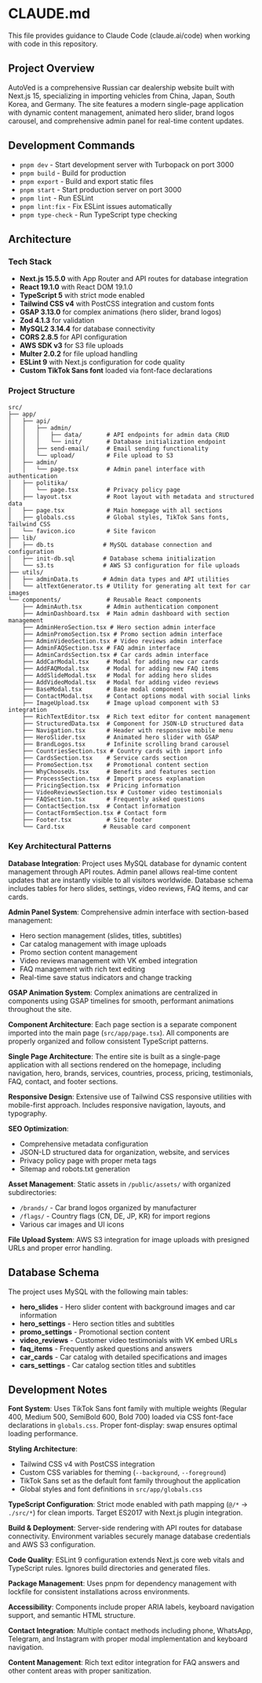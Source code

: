# CLAUDE.md

This file provides guidance to Claude Code (claude.ai/code) when working with code in this repository.

## Project Overview

AutoVed is a comprehensive Russian car dealership website built with Next.js 15, specializing in importing vehicles from China, Japan, South Korea, and Germany. The site features a modern single-page application with dynamic content management, animated hero slider, brand logos carousel, and comprehensive admin panel for real-time content updates.

## Development Commands

- `pnpm dev` - Start development server with Turbopack on port 3000
- `pnpm build` - Build for production
- `pnpm export` - Build and export static files
- `pnpm start` - Start production server on port 3000
- `pnpm lint` - Run ESLint
- `pnpm lint:fix` - Fix ESLint issues automatically  
- `pnpm type-check` - Run TypeScript type checking

## Architecture

### Tech Stack
- **Next.js 15.5.0** with App Router and API routes for database integration
- **React 19.1.0** with React DOM 19.1.0
- **TypeScript 5** with strict mode enabled
- **Tailwind CSS v4** with PostCSS integration and custom fonts
- **GSAP 3.13.0** for complex animations (hero slider, brand logos)
- **Zod 4.1.3** for validation
- **MySQL2 3.14.4** for database connectivity
- **CORS 2.8.5** for API configuration
- **AWS SDK v3** for S3 file uploads
- **Multer 2.0.2** for file upload handling
- **ESLint 9** with Next.js configuration for code quality
- **Custom TikTok Sans font** loaded via font-face declarations

### Project Structure
```
src/
├── app/
│   ├── api/
│   │   ├── admin/
│   │   │   ├── data/       # API endpoints for admin data CRUD
│   │   │   └── init/       # Database initialization endpoint
│   │   ├── send-email/     # Email sending functionality
│   │   └── upload/         # File upload to S3
│   ├── admin/
│   │   └── page.tsx        # Admin panel interface with authentication
│   ├── politika/
│   │   └── page.tsx        # Privacy policy page
│   ├── layout.tsx          # Root layout with metadata and structured data
│   ├── page.tsx            # Main homepage with all sections
│   ├── globals.css         # Global styles, TikTok Sans fonts, Tailwind CSS
│   └── favicon.ico         # Site favicon
├── lib/
│   ├── db.ts              # MySQL database connection and configuration
│   ├── init-db.sql        # Database schema initialization
│   └── s3.ts              # AWS S3 configuration for file uploads
├── utils/
│   ├── adminData.ts       # Admin data types and API utilities
│   └── altTextGenerator.ts # Utility for generating alt text for car images
└── components/             # Reusable React components
    ├── AdminAuth.tsx       # Admin authentication component
    ├── AdminDashboard.tsx  # Main admin dashboard with section management
    ├── AdminHeroSection.tsx # Hero section admin interface
    ├── AdminPromoSection.tsx # Promo section admin interface
    ├── AdminVideoSection.tsx # Video reviews admin interface
    ├── AdminFAQSection.tsx # FAQ admin interface
    ├── AdminCardsSection.tsx # Car cards admin interface
    ├── AddCarModal.tsx     # Modal for adding new car cards
    ├── AddFAQModal.tsx     # Modal for adding new FAQ items
    ├── AddSlideModal.tsx   # Modal for adding hero slides
    ├── AddVideoModal.tsx   # Modal for adding video reviews
    ├── BaseModal.tsx       # Base modal component
    ├── ContactModal.tsx    # Contact options modal with social links
    ├── ImageUpload.tsx     # Image upload component with S3 integration
    ├── RichTextEditor.tsx  # Rich text editor for content management
    ├── StructuredData.tsx  # Component for JSON-LD structured data
    ├── Navigation.tsx      # Header with responsive mobile menu
    ├── HeroSlider.tsx      # Animated hero slider with GSAP
    ├── BrandLogos.tsx      # Infinite scrolling brand carousel
    ├── CountriesSection.tsx # Country cards with import info
    ├── CardsSection.tsx    # Service cards section
    ├── PromoSection.tsx    # Promotional content section
    ├── WhyChooseUs.tsx     # Benefits and features section
    ├── ProcessSection.tsx  # Import process explanation
    ├── PricingSection.tsx  # Pricing information
    ├── VideoReviewsSection.tsx # Customer video testimonials
    ├── FAQSection.tsx      # Frequently asked questions
    ├── ContactSection.tsx  # Contact information
    ├── ContactFormSection.tsx # Contact form
    ├── Footer.tsx          # Site footer
    └── Card.tsx           # Reusable card component
```

### Key Architectural Patterns

**Database Integration**: Project uses MySQL database for dynamic content management through API routes. Admin panel allows real-time content updates that are instantly visible to all visitors worldwide. Database schema includes tables for hero slides, settings, video reviews, FAQ items, and car cards.

**Admin Panel System**: Comprehensive admin interface with section-based management:
- Hero section management (slides, titles, subtitles)
- Car catalog management with image uploads
- Promo section content management
- Video reviews management with VK embed integration
- FAQ management with rich text editing
- Real-time save status indicators and change tracking

**GSAP Animation System**: Complex animations are centralized in components using GSAP timelines for smooth, performant animations throughout the site.

**Component Architecture**: Each page section is a separate component imported into the main page (`src/app/page.tsx`). All components are properly organized and follow consistent TypeScript patterns.

**Single Page Architecture**: The entire site is built as a single-page application with all sections rendered on the homepage, including navigation, hero, brands, services, countries, process, pricing, testimonials, FAQ, contact, and footer sections.

**Responsive Design**: Extensive use of Tailwind CSS responsive utilities with mobile-first approach. Includes responsive navigation, layouts, and typography.

**SEO Optimization**: 
- Comprehensive metadata configuration
- JSON-LD structured data for organization, website, and services
- Privacy policy page with proper meta tags
- Sitemap and robots.txt generation

**Asset Management**: Static assets in `/public/assets/` with organized subdirectories:
- `/brands/` - Car brand logos organized by manufacturer
- `/flags/` - Country flags (CN, DE, JP, KR) for import regions  
- Various car images and UI icons

**File Upload System**: AWS S3 integration for image uploads with presigned URLs and proper error handling.

## Database Schema

The project uses MySQL with the following main tables:

- **hero_slides** - Hero slider content with background images and car information
- **hero_settings** - Hero section titles and subtitles
- **promo_settings** - Promotional section content
- **video_reviews** - Customer video testimonials with VK embed URLs
- **faq_items** - Frequently asked questions and answers
- **car_cards** - Car catalog with detailed specifications and images
- **cars_settings** - Car catalog section titles and subtitles

## Development Notes

**Font System**: Uses TikTok Sans font family with multiple weights (Regular 400, Medium 500, SemiBold 600, Bold 700) loaded via CSS font-face declarations in `globals.css`. Proper font-display: swap ensures optimal loading performance.

**Styling Architecture**: 
- Tailwind CSS v4 with PostCSS integration
- Custom CSS variables for theming (`--background`, `--foreground`)
- TikTok Sans set as the default font family throughout the application
- Global styles and font definitions in `src/app/globals.css`

**TypeScript Configuration**: Strict mode enabled with path mapping (`@/*` -> `./src/*`) for clean imports. Target ES2017 with Next.js plugin integration.

**Build & Deployment**: Server-side rendering with API routes for database connectivity. Environment variables securely manage database credentials and AWS S3 configuration.

**Code Quality**: ESLint 9 configuration extends Next.js core web vitals and TypeScript rules. Ignores build directories and generated files.

**Package Management**: Uses pnpm for dependency management with lockfile for consistent installations across environments.

**Accessibility**: Components include proper ARIA labels, keyboard navigation support, and semantic HTML structure.

**Contact Integration**: Multiple contact methods including phone, WhatsApp, Telegram, and Instagram with proper modal implementation and keyboard navigation.

**Content Management**: Rich text editor integration for FAQ answers and other content areas with proper sanitization.